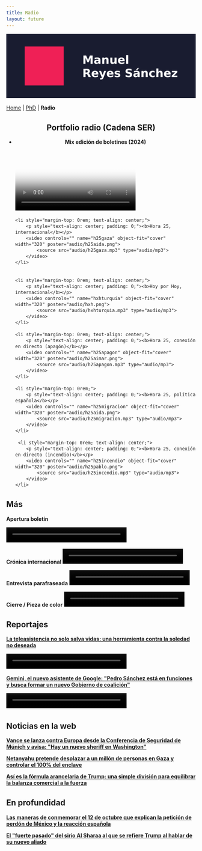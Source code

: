 ```yaml
---
title: Radio
layout: future
---
```


<style>
video {
  max-width: 100%;
}
video::-webkit-media-controls-enclosure {
    border-radius: 0;
}
</style>

<picture>
  <source media="(max-width: 42em)" srcset="resources/banner_web_phone.png">
  <source media="(min-width: 42em)" srcset="resources/banner_web_desktop.png">
  <img src="resources/banner_web_phone.png" alt="Banner">
</picture>

<a class="btnmenu" href="/index">Home</a> | <a class="btnmenu" href="/phd">PhD</a> | <a class="btnmenu" style="font-weight: bold;">Radio</a>

<h2 style="margin-top: 2rem; text-align: center;">Portfolio radio (Cadena SER)</h2>

<ul class="nav2">
    <li style="margin-top: 0rem">
        <p style="text-align: center; padding: 0;"><b>Mix edición de boletines (2024)</b></p>
        <video controls="" name="mixboletos" object-fit="cover" width="320" poster="audio/boleto.jpg">
            <source src="audio/mixboletos.mp3" type="audio/mp3">
        </video>
    </li>
  
    <li style="margin-top: 0rem; text-align: center;">
        <p style="text-align: center; padding: 0;"><b>Hora 25, internacional</b></p>
        <video controls="" name="h25gaza" object-fit="cover" width="320" poster="audio/h25aida.png">
            <source src="audio/h25gaza.mp3" type="audio/mp3">
        </video>
    </li>
    
    
    <li style="margin-top: 0rem; text-align: center;">
        <p style="text-align: center; padding: 0;"><b>Hoy por Hoy, internacional</b></p>
        <video controls="" name="hxhturquia" object-fit="cover" width="320" poster="audio/hxh.png">
            <source src="audio/hxhturquia.mp3" type="audio/mp3">
        </video>
    </li>

    <li style="margin-top: 0rem; text-align: center;">
        <p style="text-align: center; padding: 0;"><b>Hora 25, conexión en directo (apagón)</b></p>
        <video controls="" name="h25apagon" object-fit="cover" width="320" poster="audio/h25aimar.png">
            <source src="audio/h25apagon.mp3" type="audio/mp3">
        </video>
    </li>

    <li style="margin-top: 0rem;">
        <p style="text-align: center; padding: 0;"><b>Hora 25, política española</b></p>
        <video controls="" name="h25migracion" object-fit="cover" width="320" poster="audio/h25aida.png">
            <source src="audio/h25migracion.mp3" type="audio/mp3">
        </video>
    </li>
    
     <li style="margin-top: 0rem; text-align: center;">
        <p style="text-align: center; padding: 0;"><b>Hora 25, conexión en directo (incendio)</b></p>
        <video controls="" name="h25incendio" object-fit="cover" width="320" poster="audio/h25pablo.png">
            <source src="audio/h25incendio.mp3" type="audio/mp3">
        </video>
    </li>   
        
</ul>

<h2 style="margin-top: 2rem; text-align: left;">Más</h2>

**Apertura boletín**

<video controls="" name="a1" width="320" height="40">
    <source src="audio/boletochina.mp3" type="audio/mp3">
</video>

**Crónica internacional**
<video controls="" name="a1" width="320" height="40">
    <source src="audio/matinalisrael.mp3" type="audio/mp3">
</video>

**Entrevista parafraseada**
<video controls="" name="a1" width="320" height="40">
    <source src="audio/h14flotilla.mp3" type="audio/mp3">
</video>

**Cierre / Pieza de color**
<video controls="" name="a1" width="320" height="40">
    <source src="audio/h14palabras.mp3" type="audio/mp3">
</video>

<h2 style="margin-top: 2rem; text-align: left;">Reportajes</h2>

**<a href="https://cadenaser.com/nacional/2024/12/29/la-teleasistencia-no-solo-salva-vidas-una-herramienta-contra-la-soledad-no-deseada-cadena-ser/" target="_blank">La teleasistencia no solo salva vidas: una herramienta contra la soledad no deseada</a>**

<video controls="" name="a1" width="320" height="40">
    <source src="audio/h14boton.mp3" type="audio/mp3">
</video>

**<a href="https://cadenaser.com/nacional/2025/01/11/pedro-sanchez-esta-en-funciones-y-busca-formar-un-nuevo-gobierno-de-coalicion-por-que-los-asistentes-de-voz-cometen-errores-cadena-ser/" target="_blank">Gemini, el nuevo asistente de Google: "Pedro Sánchez está en funciones y busca formar un nuevo Gobierno de coalición"</a>**

<video controls="" name="a1" width="320" height="40">
    <source src="audio/h14asistentes.mp3" type="audio/mp3">
</video>

<h2 style="margin-top: 2rem; text-align: left;">Noticias en la web</h2>

**<a href="https://cadenaser.com/nacional/2025/02/14/vance-y-su-amenaza-a-europa-desde-la-conferencia-de-seguridad-de-munich-hay-un-nuevo-sheriff-en-washington-cadena-ser/" target="_blank">Vance se lanza contra Europa desde la Conferencia de Seguridad de Múnich y avisa: "Hay un nuevo sheriff en Washington"</a>**

**<a href="https://cadenaser.com/nacional/2025/08/07/netanyahu-pretende-desplazar-a-un-millon-de-personas-de-gaza-y-controlar-el-100-del-enclave-cadena-ser/" target="_blank">Netanyahu pretende desplazar a un millón de personas en Gaza y controlar el 100% del enclave</a>**

**<a href="https://cadenaser.com/nacional/2025/04/03/asi-es-la-formula-arancelaria-de-trump-una-simple-division-para-equilibrar-la-balanza-comercial-por-la-fuerza-cadena-ser/" target="_blank">Así es la fórmula arancelaria de Trump: una simple división para equilibrar la balanza comercial a la fuerza</a>**

<h2 style="margin-top: 2rem; text-align: left;">En profundidad</h2>

**<a href="https://cadenaser.com/nacional/2024/10/13/las-maneras-de-conmemorar-el-12-de-octubre-que-explican-la-peticion-de-perdon-de-mexico-y-la-reaccion-espanola-cadena-ser/" target="_blank">Las maneras de conmemorar el 12 de octubre que explican la petición de perdón de México y la reacción española</a>**

**<a href="https://cadenaser.com/nacional/2025/05/14/el-fuerte-pasado-del-presidente-sirio-al-sharaa-al-que-se-refiere-trump-cuando-habla-de-su-nuevo-aliado-cadena-ser/" target="_blank">El "fuerte pasado" del sirio Al Sharaa al que se refiere Trump al hablar de su nuevo aliado</a>**

